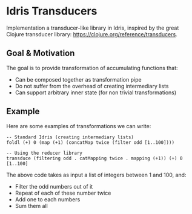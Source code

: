 # Idris Transducers

Implementation a transducer-like library in Idris, inspired by the great Clojure transducer library: https://clojure.org/reference/transducers.

## Goal & Motivation

The goal is to provide transformation of accumulating functions that:

* Can be composed together as transformation pipe
* Do not suffer from the overhead of creating intermediary lists
* Can support arbitrary inner state (for non trivial transformations)

## Example

Here are some examples of transformations we can write:

    -- Standard Idris (creating intermediary lists)
    foldl (+) 0 (map (+1) (concatMap twice (filter odd [1..100])))

    -- Using the reducer library
    transduce (filtering odd . catMapping twice . mapping (+1)) (+) 0 [1..100]

The above code takes as input a list of integers between 1 and 100, and:

* Filter the odd numbers out of it
* Repeat of each of these number twice
* Add one to each numbers
* Sum them all

